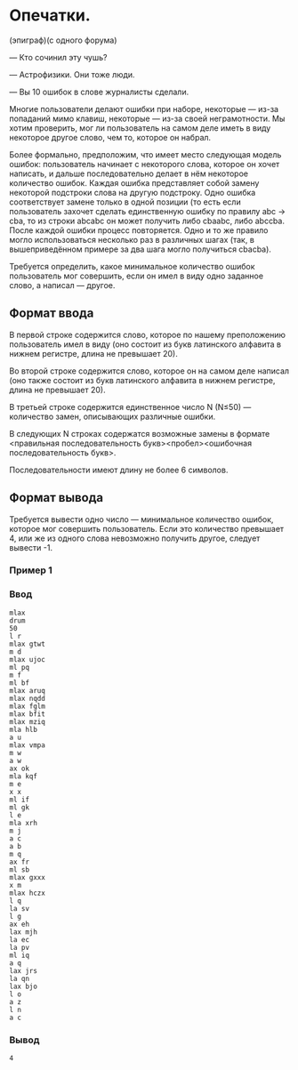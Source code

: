 # Опечатки.

(эпиграф)(с одного форума)

— Кто сочинил эту чушь?

— Астрофизики. Они тоже люди.

— Вы 10 ошибок в слове журналисты сделали.

Многие пользователи делают ошибки при наборе, некоторые — из-за попаданий мимо клавиш, некоторые — из-за своей неграмотности. Мы хотим проверить, мог ли пользователь на самом деле иметь в виду некоторое другое слово, чем то, которое он набрал.

Более формально, предположим, что имеет место следующая модель ошибок: пользователь начинает с некоторого слова, которое он хочет написать, и дальше последовательно делает в нём некоторое количество ошибок. Каждая ошибка представляет собой замену некоторой подстроки слова на другую подстроку. Одно ошибка соответствует замене только в одной позиции (то есть если пользователь захочет сделать единственную ошибку по правилу abc -> cba, то из строки abcabc он может получить либо cbaabc, либо abccba. После каждой ошибки процесс повторяется. Одно и то же правило могло использоваться несколько раз в различных шагах (так, в вышеприведённом примере за два шага могло получиться cbacba).

Требуется определить, какое минимальное количество ошибок пользователь мог совершить, если он имел в виду одно заданное слово, а написал — другое.


## Формат ввода
В первой строке содержится слово, которое по нашему преположению пользователь имел в виду (оно состоит из букв латинского алфавита в нижнем регистре, длина не превышает 20).

Во второй строке содержится слово, которое он на самом деле написал (оно также состоит из букв латинского алфавита в нижнем регистре, длина не превышает 20).

В третьей строке содержится единственное число N (N≤50) — количество замен, описывающих различные ошибки.

В следующих N строках содержатся возможные замены в формате <правильная последовательность букв><пробел><ошибочная последовательность букв>.

Последовательности имеют длину не более 6 символов.

## Формат вывода
Требуется вывести одно число — минимальное количество ошибок, которое мог совершить пользователь. Если это количество превышает 4, или же из одного слова невозможно получить другое, следует вывести -1.

### Пример 1
### Ввод
```text
mlax
drum
50
l r
mlax gtwt
m d
mlax ujoc
ml pq
m f
ml bf
mlax aruq
mlax nqdd
mlax fglm
mlax bfit
mlax mziq
mla hlb
a u
mlax vmpa
m w
a w
ax ok
mla kqf
m e
x x
ml if
ml gk
l e
mla xrh
m j
a c
a b
m q
ax fr
ml sb
mlax gxxx
x m
mlax hczx
l q
la sv
l g
ax eh
lax mjh
la ec
la pv
ml iq
a q
lax jrs
la qn
lax bjo
l o
a z
l n
a c
```

### Вывод
```text
4
```